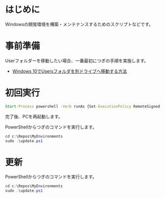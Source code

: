 # はじめに

Windowsの開発環境を構築・メンテナンスするためのスクリプトなどです。

# 事前準備

Userフォルダーを移動したい場合、一番最初につぎの手順を実施します。

- [Windows 10でUsersフォルダを別ドライブへ移動する方法](https://www.nuits.jp/entry/windows10-relocate-users)

# 初回実行

```cmd
Start-Process powershell -Verb runAs {Set-ExecutionPolicy RemoteSigned -scope CurrentUser -Force; iwr -useb https://raw.githubusercontent.com/nuitsjp/MyEnvironments/master/prerequisite.ps1 | iex}
```

完了後、PCを再起動します。

PowerShellからつぎのコマンドを実行します。

```powershell
cd c:\Repos\MyEnvironments
sudo .\update.ps1
```
# 更新

PowerShellからつぎのコマンドを実行します。

```powershell
cd c:\Repos\MyEnvironments
sudo .\update.ps1
```
